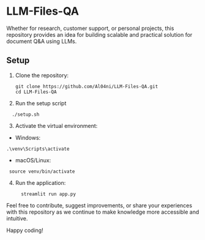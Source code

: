 # LLM-Files-QA

Whether for research, customer support, or personal projects, this repository provides an idea for building scalable and practical solution for document Q&A using LLMs.

## Setup

1. Clone the repository:
   ```
   git clone https://github.com/Al04ni/LLM-Files-QA.git
   cd LLM-Files-QA 
   ```
2. Run the setup script
 ```
   ./setup.sh
 ```
3. Activate the virtual environment:

  - Windows:
  ```   
  .\venv\Scripts\activate 
  ```
  - macOS/Linux:
   ```
    source venv/bin/activate
   ```
4. Run the application:
   ```
     streamlit run app.py
   ```


Feel free to contribute, suggest improvements, or share your experiences with this repository as we continue to make knowledge more accessible and intuitive. 

Happy coding!